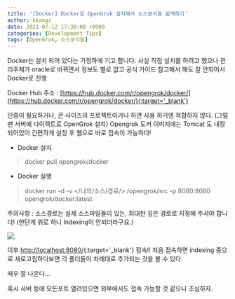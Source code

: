```yaml
---
title: '[Docker] Docker로 OpenGrok 설치해서 소스분석을 쉽게하기'
author: kkangz
date: 2021-07-12 17:30:00 +0900
categories: [Development Tips]
tags: [OpenGrok, 소스분석툴]
---
```


Docker는 설치 되어 있다는 가정하에 기고 합니다.
사실 직접 설치를 하려고 했으나 관리주체가 oracle로 바뀌면서 정보도 별로 없고 공식 가이드 참고해서 해도 잘 안되어서 Docker로 진행

Docker Hub 주소 : [https://hub.docker.com/r/opengrok/docker/](https://hub.docker.com/r/opengrok/docker/){:target='_blank'}

인증이 필요하거나, 큰 사이즈의 프로젝트이거나 하면 사용 하기엔 적합하지 않다. (그럴땐 서버에 다이렉트로 OpenGrok 설치)
Opengrok 도커 이미지에는 Tomcat 도 내장되어있어 간편하게 설정 후 웹으로 바로 접속이 가능하다!

* Docker 설치
> docker pull opengrok/docker

* Docker 실행
> docker run -d -v \</나의/소스/경로/\>:/opengrok/src -p 8080:8080 opengrok/docker:latest

주의사항 : 소스경로는 실제 소스파일들이 있는, 최대한 깊은 경로로 지정해 주셔야 합니다! (한단계 위로 하니 Indexing이 안되더라구요.)


![](http://user-images.githubusercontent.com/9496842/125232228-22a62980-e317-11eb-9bca-0810d717de0b.png)



이후 [http://localhost:8080/](http://localhost:8080/){:target='_blank'} 접속!!
처음 접속하면 indexing 중으로 새로고침하다보면 각 폴더들이 차례대로 추가되는 것을 볼 수 있다.

매우 잘 나온다... 

혹시 서버 등에 모든포트 열려있으면 외부에서도 접속 가능할 것 같으니 조심하자.



